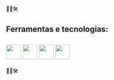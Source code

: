 
🚧🚧🛠







##       Ferramentas e tecnologias:    
##           <img src="https://cdn.jsdelivr.net/gh/devicons/devicon@latest/icons/git/git-original-wordmark.svg" width="40" height="40"/>   <img loading="lazy" src="https://cdn.jsdelivr.net/gh/devicons/devicon/icons/java/java-original.svg" width="40" height="40"/>   <img src="https://cdn.jsdelivr.net/gh/devicons/devicon@latest/icons/c/c-original.svg" width="40" height="40"/>   <img loading="lazy" src="https://cdn.jsdelivr.net/gh/devicons/devicon/icons/linux/linux-original.svg" width="40" height="40"/> 
          
          
🚧🚧🛠


